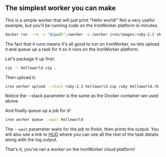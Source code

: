## The simplest worker you can make

This is a simple worker that will just print "Hello world!" Not a very useful example, but you'll be running code
on the IronWorker platform in minutes. 

```sh
docker run --rm -v "$(pwd)":/worker -w /worker iron/images:ruby-2.1 sh -c 'ruby helloworld.rb'
```

The fact that it runs means it's all good to run on IronWorker, so lets upload it and queue up a task for it so it runs on
the IronWorker platform.

Let's package it up first:

```sh
zip -r helloworld.zip .
```

Then upload it:

```sh
iron worker upload --stack ruby-2.1 helloworld.zip ruby helloworld.rb
```

Notice the --stack parameter is the same as the Docker container we used above.

And finally queue up a job for it!

```sh
iron worker queue --wait helloworld
```

The `--wait` parameter waits for the job to finish, then prints the output.
You will also see a link to [HUD](http://hud.iron.io) where you can see all the rest of the task details along with the log output.

That's it, you've ran a worker on the IronWorker cloud platform!
